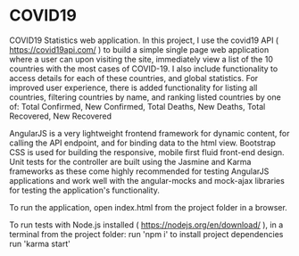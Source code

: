 # COVID19
COVID19 Statistics web application.
In this project, I use the covid19 API ( https://covid19api.com/ ) to build a simple single page web application where a user can upon visiting the site, immediately view a list of the 10 countries with the most cases of COVID-19. I also include functionality to access details for each of these countries, and global statistics. For improved user experience, there is added functionality for listing all countries, filtering countries by name, and ranking listed countries by one of:
Total Confirmed,
New Confirmed,
Total Deaths,
New Deaths,
Total Recovered,
New Recovered

AngularJS is a very lightweight frontend framework for dynamic content, for calling the API endpoint, and for binding data to the html view.
Bootstrap CSS is used for building the responsive, mobile first fluid front-end design.
Unit tests for the controller are built using the Jasmine and Karma frameworks as these come highly recommended for testing AngularJS applications and work well with the angular-mocks and mock-ajax libraries for testing the application's functionality.

To run the application, open index.html from the project folder in a browser.

To run tests with Node.js installed ( https://nodejs.org/en/download/ ), in a terminal from the project folder:
run 'npm i' to install project dependencies
run 'karma start'
